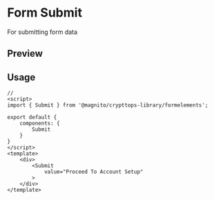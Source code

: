 # Form Submit
For submitting form data

## Preview
<Demo componentName="examples-form-submit-doc" />

## Usage

```js:no-v-pre
// 
<script>
import { Submit } from '@magnito/crypttops-library/formelements';

export default {
    components: {
        Submit
    }
}
</script>
<template>
    <div>
        <Submit
            value="Proceed To Account Setup"
        >
    </div>
</template>
```
